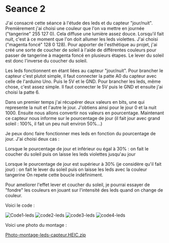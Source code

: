 <h1>Seance 2</h1>
J'ai consacré cette séance à l'étude des leds et du capteur "jour/nuit". 
Premièrement j'ai choisi une couleur que l'on va mettre en journée ("tangerine" 255 127 0). Cela diffuse une lumière assez douce.
Lorsqu'il fait nuit, c'est à ce moment que l'on doit allumer les leds violettes. J'ai choisi ("magenta foncé" 128 0 128).
Pour apporter de l'esthétique au projet, j'ai créé une sorte de coucher de soleil à l'aide de différentes couleurs pour passer de tangerine à 
magenta foncé en plusieurs étapes. Le lever du soleil est donc l'inverse du coucher du soleil. 

Les leds fonctionnent en étant liées au capteur "jour/nuit". 
Pour brancher le capteur c'est plutot simple, il faut connecter la patte A0 du capteur avec celle de l'arduino Uno. Puis le 5V et le GND.
Pour brancher les leds, même chose, c'est assez simple. Il faut connecter le 5V puis le GND et ensuite j'ai choisi la patte 6. 


Dans un premier temps j'ai récupérer deux valeurs en bits, une qui represente la nuit et l'autre le jour. J'obtiens ainsi pour le jour 0 et la nuit 1000. 
Ensuite nous allons convertir nos valeurs en pourcentage. Maintenant ce capteur nous informe sur le pourcentage de jour (il fait jour avec grand soleil : 100%, il fait un peu nuit environ 50%...)

Je peux donc faire fonctionner mes leds en fonction du pourcentage de jour. J'ai choisi deux cas :

Lorsque le pourcentage de jour et inférieur ou égal à 30% : on fait le coucher du soleil puis on laisse les leds violettes jusqu'au jour

Lorsque le pourcentage de jour est supérieur à 30% (je considère qu'il fait jour) : on fait le lever du soleil puis on laisse les leds avec la
couleur tangerine
On repete cette boucle indéfiniment. 

Pour ameliorer l'effet lever et coucher du soleil, je pourrai essayer de "fondre" les couleurs en jouant sur l'intensité des leds quand on change de couleur.
 
Voici le code :


![Code1-leds](https://user-images.githubusercontent.com/119842862/208647313-a53771d1-b27d-4d8c-a156-56b1d0751940.png)
![code2-leds](https://user-images.githubusercontent.com/119842862/208647326-7855e56c-0d44-426b-a388-f8212bb1f152.png)
![code3-leds](https://user-images.githubusercontent.com/119842862/208647341-9b4b2c2f-bb43-4402-9d71-b02522107cef.png)
![code4-leds](https://user-images.githubusercontent.com/119842862/208647350-e2346c90-7602-43ef-83e0-db19ffaca7ee.png)

Voici une photo du montage :


[Photo-montage-leds-capteur.HEIC.zip](https://github.com/RomaneLou/SerreAutonome/files/10267637/Photo-montage-leds-capteur.HEIC.zip)




